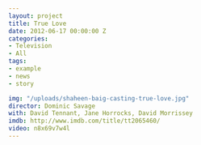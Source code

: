 ```yaml
---
layout: project
title: True Love
date: 2012-06-17 00:00:00 Z
categories:
- Television
- All
tags:
- example
- news
- story

img: "/uploads/shaheen-baig-casting-true-love.jpg"
director: Dominic Savage
with: David Tennant, Jane Horrocks, David Morrissey
imdb: http://www.imdb.com/title/tt2065460/
video: n8x69v7w4l
---
```


